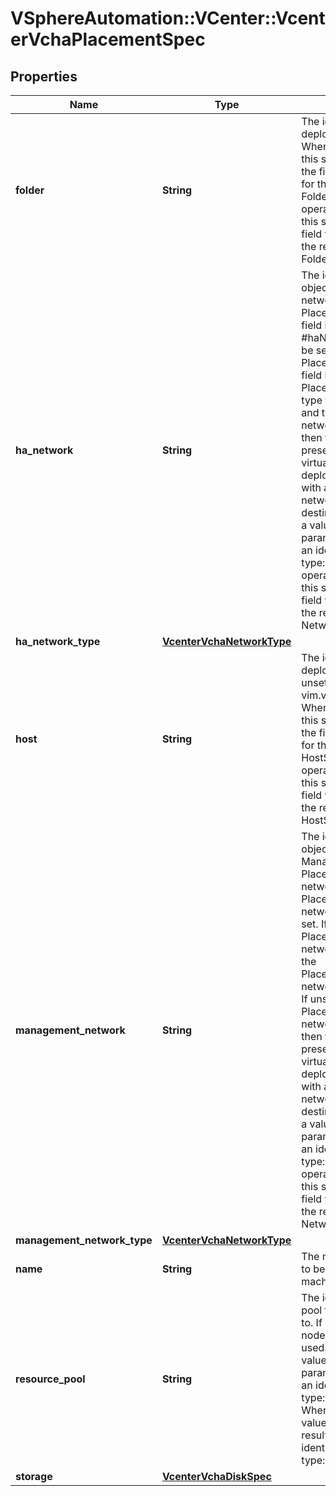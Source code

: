 # VSphereAutomation::VCenter::VcenterVchaPlacementSpec

## Properties
Name | Type | Description | Notes
------------ | ------------- | ------------- | -------------
**folder** | **String** | The identifier of the folder to deploy the VCHA node to. When clients pass a value of this structure as a parameter, the field must be an identifier for the resource type: Folder:VCenter. When operations return a value of this structure as a result, the field will be an identifier for the resource type: Folder:VCenter. | 
**ha_network** | **String** | The identifier of the Network object used for the HA network.  If the PlacementSpec.ha-network field is set, then the {#link #haNetworkType} field must be set.  If the PlacementSpec.ha-network field is unset, then the PlacementSpec.ha-network-type field is ignored. If unset and the PlacementSpec.ha-network-type field is unset, then the same network present on the Active node virtual machine is used to deploy the virtual machine with an assumption that the network is present on the destination.  When clients pass a value of this structure as a parameter, the field must be an identifier for the resource type: Network:VCenter. When operations return a value of this structure as a result, the field will be an identifier for the resource type: Network:VCenter. | [optional] 
**ha_network_type** | [**VcenterVchaNetworkType**](VcenterVchaNetworkType.md) |  | [optional] 
**host** | **String** | The identifier of the host to deploy the VCHA node to. If unset, see vim.vm.RelocateSpec.host. When clients pass a value of this structure as a parameter, the field must be an identifier for the resource type: HostSystem:VCenter. When operations return a value of this structure as a result, the field will be an identifier for the resource type: HostSystem:VCenter. | [optional] 
**management_network** | **String** | The identifier of the Network object used for the Management network. If the PlacementSpec.management-network field is set, then the PlacementSpec.management-network-type field must be set.  If the PlacementSpec.management-network field is unset, then the PlacementSpec.management-network-type field is ignored. If unset and the PlacementSpec.management-network-type field is unset, then the same network present on the Active node virtual machine is used to deploy the virtual machine with an assumption that the network is present on the destination.  When clients pass a value of this structure as a parameter, the field must be an identifier for the resource type: Network:VCenter. When operations return a value of this structure as a result, the field will be an identifier for the resource type: Network:VCenter. | [optional] 
**management_network_type** | [**VcenterVchaNetworkType**](VcenterVchaNetworkType.md) |  | [optional] 
**name** | **String** | The name of the VCHA node to be used for the virtual machine name. | 
**resource_pool** | **String** | The identifier of the resource pool to deploy the VCHA node to. If unset, then the active node&#39;s resource pool will be used. When clients pass a value of this structure as a parameter, the field must be an identifier for the resource type: ResourcePool:VCenter. When operations return a value of this structure as a result, the field will be an identifier for the resource type: ResourcePool:VCenter. | [optional] 
**storage** | [**VcenterVchaDiskSpec**](VcenterVchaDiskSpec.md) |  | [optional] 


